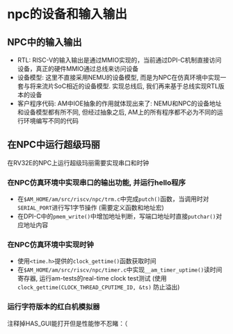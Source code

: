 # npc的设备和输入输出

## NPC中的输入输出
- RTL: RISC-V的输入输出是通过MMIO实现的，当前通过DPI-C机制直接访问设备，真正的硬件MMIO通过总线来访问设备
- 设备模型: 这里不直接采用NEMU的设备模型, 而是为NPC在仿真环境中实现一套与将来流片SoC相近的设备模型. 实现总线后, 我们再来基于总线实现RTL版本的设备
- 客户程序代码: AM中IOE抽象的作用就体现出来了: NEMU和NPC的设备地址和设备模型都有所不同, 但经过抽象之后, AM上的所有程序都不必为不同的运行环境编写不同的代码

## 在NPC中运行超级玛丽
在RV32E的NPC上运行超级玛丽需要实现串口和时钟

### 在NPC仿真环境中实现串口的输出功能, 并运行hello程序
- 在`$AM_HOME/am/src/riscv/npc/trm.c`中完成`putch()`函数，当调用时对`SERIAL_PORT`进行写1字节操作 (需要定义函数和地址宏)
- 在DPI-C中的`pmem_write()`中增加地址判断，写端口地址时直接`putchar()`对应地址内容


### 在NPC仿真环境中实现时钟
- 使用`<time.h>`提供的`clock_gettime()`函数获取时间
- 在`$AM_HOME/am/src/riscv/npc/timer.c`中实现`__am_timer_uptime()`读时间寄存器, 运行am-tests的real-time clock test测试 (使用 `clock_gettime(CLOCK_THREAD_CPUTIME_ID, &ts)` 防止溢出)

### 运行字符版本的红白机模拟器
注释掉HAS_GUI能打开但是性能惨不忍睹：（